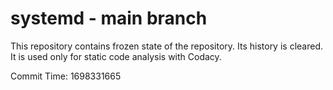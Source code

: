 # systemd - main branch

This repository contains frozen state of the repository.
Its history is cleared. It is used only for static code
analysis with Codacy.

Commit Time: 1698331665